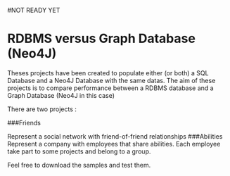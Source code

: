 #NOT READY YET

RDBMS versus Graph Database (Neo4J)
==============
Theses projects have been created to populate either (or both) a SQL Database and a Neo4J Database with the same datas. The aim of these projects is to compare performance between a RDBMS database and a Graph Database (Neo4J in this case)

There are two projects :

###Friends

Represent a social network with friend-of-friend relationships
###Abilities
Represent a company with employees that share abilities. Each employee take part to some projects and belong to a group.

Feel free to download the samples and test them.
